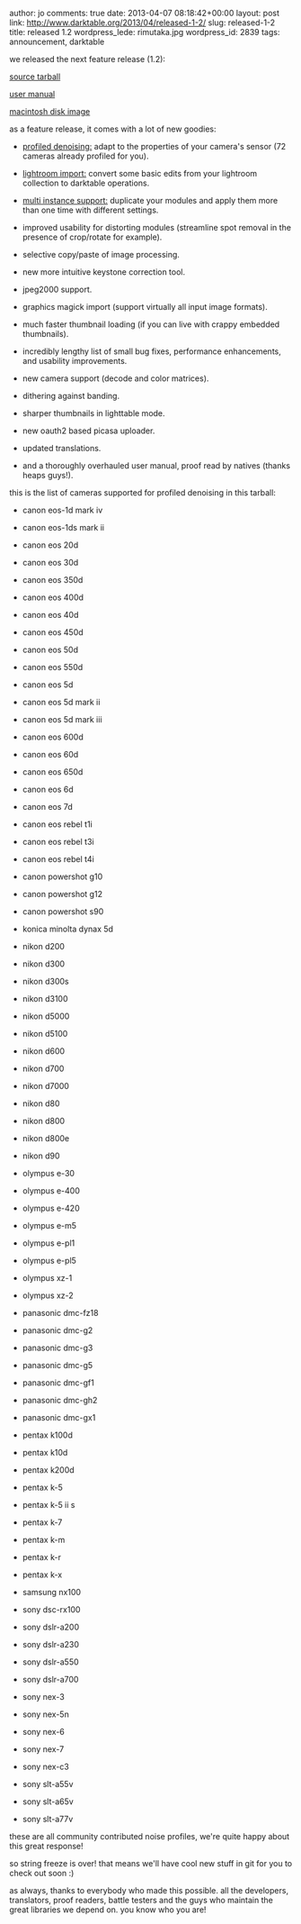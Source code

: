 author: jo
comments: true
date: 2013-04-07 08:18:42+00:00
layout: post
link: http://www.darktable.org/2013/04/released-1-2/
slug: released-1-2
title: released 1.2
wordpress_lede: rimutaka.jpg
wordpress_id: 2839
tags: announcement, darktable

we released the next feature release (1.2):

[source tarball](http://sourceforge.net/projects/darktable/files/darktable/1.2/darktable-1.2.tar.xz/download)

[user manual](http://sourceforge.net/projects/darktable/files/darktable/1.2/darktable-usermanual.pdf/download)

[macintosh disk image](https://sourceforge.net/projects/darktable/files/darktable/1.2/darktable-1.2.dmg/download)

as a feature release, it comes with a lot of new goodies:



	
  * [profiled denoising:](http://www.darktable.org/2012/12/profiling-sensor-and-photon-noise/) adapt to the properties of your camera's sensor (72 cameras already profiled for you).

	
  * [lightroom import:](http://www.darktable.org/2013/02/importing-lightroom-development/) convert some basic edits from your lightroom collection to darktable operations.

	
  * [multi instance support:](http://www.darktable.org/2013/02/multi-instances/) duplicate your modules and apply them more than one time with different settings.

	
  * improved usability for distorting modules (streamline spot removal in the presence of crop/rotate for example).

	
  * selective copy/paste of image processing.

	
  * new more intuitive keystone correction tool.

	
  * jpeg2000 support.

	
  * graphics magick import (support virtually all input image formats).

	
  * much faster thumbnail loading (if you can live with crappy embedded thumbnails).

	
  * incredibly lengthy list of small bug fixes, performance enhancements, and usability improvements.

	
  * new camera support (decode and color matrices).

	
  * dithering against banding.

	
  * sharper thumbnails in lighttable mode.

	
  * new oauth2 based picasa uploader.

	
  * updated translations.

	
  * and a thoroughly overhauled user manual, proof read by natives (thanks heaps guys!).


this is the list of cameras supported for profiled denoising in this tarball:

	
  * canon eos-1d mark iv

	
  * canon eos-1ds mark ii

	
  * canon eos 20d

	
  * canon eos 30d

	
  * canon eos 350d

	
  * canon eos 400d

	
  * canon eos 40d

	
  * canon eos 450d

	
  * canon eos 50d

	
  * canon eos 550d

	
  * canon eos 5d

	
  * canon eos 5d mark ii

	
  * canon eos 5d mark iii

	
  * canon eos 600d

	
  * canon eos 60d

	
  * canon eos 650d

	
  * canon eos 6d

	
  * canon eos 7d

	
  * canon eos rebel t1i

	
  * canon eos rebel t3i

	
  * canon eos rebel t4i

	
  * canon powershot g10

	
  * canon powershot g12

	
  * canon powershot s90

	
  * konica minolta dynax 5d

	
  * nikon d200

	
  * nikon d300

	
  * nikon d300s

	
  * nikon d3100

	
  * nikon d5000

	
  * nikon d5100

	
  * nikon d600

	
  * nikon d700

	
  * nikon d7000

	
  * nikon d80

	
  * nikon d800

	
  * nikon d800e

	
  * nikon d90

	
  * olympus e-30

	
  * olympus e-400

	
  * olympus e-420

	
  * olympus e-m5

	
  * olympus e-pl1

	
  * olympus e-pl5

	
  * olympus xz-1

	
  * olympus xz-2

	
  * panasonic dmc-fz18

	
  * panasonic dmc-g2

	
  * panasonic dmc-g3

	
  * panasonic dmc-g5

	
  * panasonic dmc-gf1

	
  * panasonic dmc-gh2

	
  * panasonic dmc-gx1

	
  * pentax k100d

	
  * pentax k10d

	
  * pentax k200d

	
  * pentax k-5

	
  * pentax k-5 ii s

	
  * pentax k-7

	
  * pentax k-m

	
  * pentax k-r

	
  * pentax k-x

	
  * samsung nx100

	
  * sony dsc-rx100

	
  * sony dslr-a200

	
  * sony dslr-a230

	
  * sony dslr-a550

	
  * sony dslr-a700

	
  * sony nex-3

	
  * sony nex-5n

	
  * sony nex-6

	
  * sony nex-7

	
  * sony nex-c3

	
  * sony slt-a55v

	
  * sony slt-a65v

	
  * sony slt-a77v


these are all community contributed noise profiles, we're quite happy about this great response!

so string freeze is over! that means we'll have cool new stuff in git for you to check out soon :)

as always, thanks to everybody who made this possible. all the developers, translators, proof readers, battle testers and the guys who maintain the great libraries we depend on. you know who you are!

